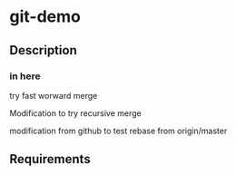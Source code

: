 # git-demo

## Description

### in here
try fast worward merge

Modification to try recursive merge

modification from github to test rebase from origin/master

## Requirements
